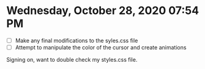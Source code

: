 # Wednesday, October 28, 2020 07:54 PM

- [ ] Make any final modifications to the syles.css file 
- [ ] Attempt to manipulate the color of the cursor and create animations

Signing on, want to double check my styles.css file.
